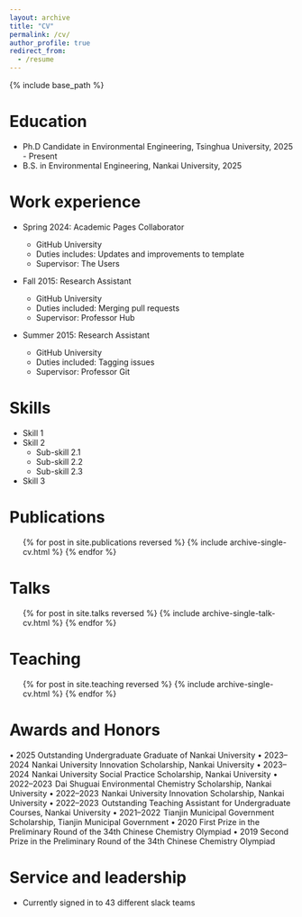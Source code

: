 ```yaml
---
layout: archive
title: "CV"
permalink: /cv/
author_profile: true
redirect_from:
  - /resume
---
```


{% include base_path %}

Education
======
* Ph.D Candidate in Environmental Engineering, Tsinghua University, 2025 - Present
* B.S. in Environmental Engineering, Nankai University, 2025

Work experience
======
* Spring 2024: Academic Pages Collaborator
  * GitHub University
  * Duties includes: Updates and improvements to template
  * Supervisor: The Users

* Fall 2015: Research Assistant
  * GitHub University
  * Duties included: Merging pull requests
  * Supervisor: Professor Hub

* Summer 2015: Research Assistant
  * GitHub University
  * Duties included: Tagging issues
  * Supervisor: Professor Git
  
Skills
======
* Skill 1
* Skill 2
  * Sub-skill 2.1
  * Sub-skill 2.2
  * Sub-skill 2.3
* Skill 3

Publications
======
  <ul>{% for post in site.publications reversed %}
    {% include archive-single-cv.html %}
  {% endfor %}</ul>
  
Talks
======
  <ul>{% for post in site.talks reversed %}
    {% include archive-single-talk-cv.html  %}
  {% endfor %}</ul>
  
Teaching
======
  <ul>{% for post in site.teaching reversed %}
    {% include archive-single-cv.html %}
  {% endfor %}</ul>

Awards and Honors
======
•	2025       Outstanding Undergraduate Graduate of Nankai University
•	2023–2024  Nankai University Innovation Scholarship, Nankai University
•	2023–2024  Nankai University Social Practice Scholarship, Nankai University
•	2022–2023  Dai Shuguai Environmental Chemistry Scholarship, Nankai University
•	2022–2023  Nankai University Innovation Scholarship, Nankai University
•	2022–2023  Outstanding Teaching Assistant for Undergraduate Courses, Nankai University
•	2021–2022  Tianjin Municipal Government Scholarship, Tianjin Municipal Government
•	2020       First Prize in the Preliminary Round of the 34th Chinese Chemistry Olympiad
•	2019       Second Prize in the Preliminary Round of the 34th Chinese Chemistry Olympiad

Service and leadership
======
* Currently signed in to 43 different slack teams
